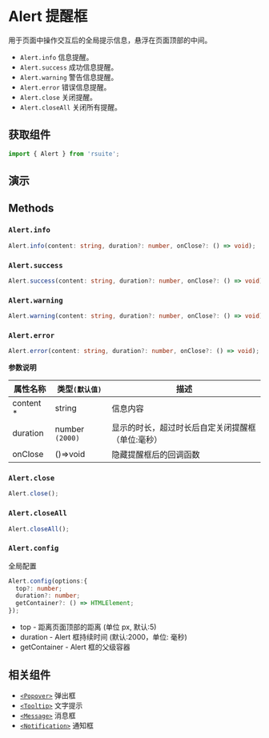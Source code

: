 # Alert 提醒框

用于页面中操作交互后的全局提示信息，悬浮在页面顶部的中间。

- `Alert.info` 信息提醒。
- `Alert.success` 成功信息提醒。
- `Alert.warning` 警告信息提醒。
- `Alert.error` 错误信息提醒。
- `Alert.close` 关闭提醒。
- `Alert.closeAll` 关闭所有提醒。

## 获取组件

```js
import { Alert } from 'rsuite';
```

## 演示

<!--{demo}-->

## Methods

### `Alert.info`

```ts
Alert.info(content: string, duration?: number, onClose?: () => void);
```

### `Alert.success`

```ts
Alert.success(content: string, duration?: number, onClose?: () => void);
```

### `Alert.warning`

```ts
Alert.warning(content: string, duration?: number, onClose?: () => void);
```

### `Alert.error`

```ts
Alert.error(content: string, duration?: number, onClose?: () => void);
```

**参数说明**

| 属性名称   | 类型`(默认值)`  | 描述                                              |
| ---------- | --------------- | ------------------------------------------------- |
| content \* | string          | 信息内容                                          |
| duration   | number `(2000)` | 显示的时长，超过时长后自定关闭提醒框（单位:毫秒） |
| onClose    | ()=>void        | 隐藏提醒框后的回调函数                            |

### `Alert.close`

```ts
Alert.close();
```

### `Alert.closeAll`

```ts
Alert.closeAll();
```

### `Alert.config`

全局配置

```ts
Alert.config(options:{
  top?: number;
  duration?: number;
  getContainer?: () => HTMLElement;
});
```

- top - 距离页面顶部的距离 (单位 px, 默认:5)
- duration - Alert 框持续时间 (默认:2000，单位: 毫秒)
- getContainer - Alert 框的父级容器

## 相关组件

- [`<Popover>`](./popover) 弹出框
- [`<Tooltip>`](./tooltip) 文字提示
- [`<Message>`](./message) 消息框
- [`<Notification>`](./notification) 通知框
